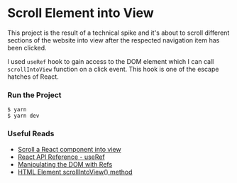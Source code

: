 # Scroll Element into View

This project is the result of a technical spike and it's about to scroll different sections of the website into view after the respected navigation item has been clicked.

I used `useRef` hook to gain access to the DOM element which I can call `scrollIntoView` function on a click event. This hook is one of the escape hatches of React.

### Run the Project

```
$ yarn
$ yarn dev
```

### Useful Reads

- [Scroll a React component into view](https://robinvdvleuten.nl/post/scroll-a-react-component-into-view/)
- [React API Reference - useRef](https://react.dev/reference/react/useRef)
- [Manipulating the DOM with Refs](https://react.dev/learn/manipulating-the-dom-with-refs)
- [HTML Element scrollIntoView() method](https://developer.mozilla.org/en-US/docs/Web/API/Element/scrollIntoView)
